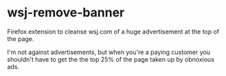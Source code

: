 # wsj-remove-banner

Firefox extension to cleanse wsj.com of a huge advertisement at the top of the page.

I'm not against advertisements, but when you're a paying customer you shouldn't have to get the the top 25% of the page taken up by obnoxious ads.
